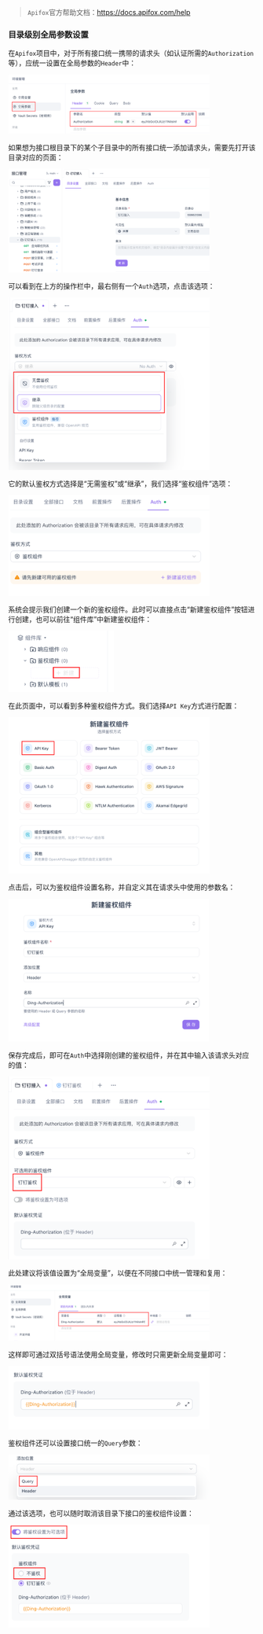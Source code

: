 > `Apifox`官方帮助文档：https://docs.apifox.com/help

### 目录级别全局参数设置

在`Apifox`项目中，对于所有接口统一携带的请求头（如认证所需的`Authorization`等），应统一设置在全局参数的`Header`中：

<img src="image/image-20251026185933809.png" alt="image-20251026185933809" style="zoom:40%;" />

如果想为接口根目录下的某个子目录中的所有接口统一添加请求头，需要先打开该目录对应的页面：

<img src="image/image-20251026190801394.png" alt="image-20251026190801394" style="zoom:40%;" />

可以看到在上方的操作栏中，最右侧有一个`Auth`选项，点击该选项：

<img src="image/image-20251026193206466.png" alt="image-20251026193206466" style="zoom:40%;" />

它的默认鉴权方式选择是“无需鉴权”或“继承”，我们选择“鉴权组件”选项：

<img src="image/image-20251026193745306.png" alt="image-20251026193745306" style="zoom:40%;" />

系统会提示我们创建一个新的鉴权组件。此时可以直接点击“新建鉴权组件”按钮进行创建，也可以前往“组件库”中新建鉴权组件：

<img src="image/image-20251026194158157.png" alt="image-20251026194158157" style="zoom:40%;" />

在此页面中，可以看到多种鉴权组件方式。我们选择`API Key`方式进行配置：

<img src="image/image-20251026194447957.png" alt="image-20251026194447957" style="zoom:40%;" />

点击后，可以为鉴权组件设置名称，并自定义其在请求头中使用的参数名：

<img src="image/image-20251026194643340.png" alt="image-20251026194643340" style="zoom:40%;" />

保存完成后，即可在`Auth`中选择刚创建的鉴权组件，并在其中输入该请求头对应的值：

<img src="image/image-20251026194749872.png" alt="image-20251026194749872" style="zoom:40%;" />

此处建议将该值设置为“全局变量”，以便在不同接口中统一管理和复用：

<img src="image/image-20251026195128379.png" alt="image-20251026195128379" style="zoom:40%;" />

这样即可通过双括号语法使用全局变量，修改时只需更新全局变量即可：

<img src="image/image-20251026195220163.png" alt="image-20251026195220163" style="zoom:40%;" />

鉴权组件还可以设置接口统一的`Query`参数：

<img src="image/image-20251026195528563.png" alt="image-20251026195528563" style="zoom:40%;" />

通过该选项，也可以随时取消该目录下接口的鉴权组件设置：

<img src="image/image-20251026195721960.png" alt="image-20251026195721960" style="zoom:40%;" />
